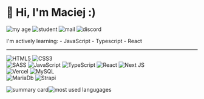 #  👋 Hi, I'm Maciej :)
![my age](https://img.shields.io/badge/-🎂%2018%20years%20old%20-lightgreen?style=for-the-badge) ![student](https://img.shields.io/badge/-%F0%9F%91%A8%E2%80%8D%F0%9F%8E%93%20IT%20student%204/4%20year-thistle?style=for-the-badge)  ![mail](https://img.shields.io/badge/-📧%20maciejg0220@gmail.com%20-darkturquoise?style=for-the-badge) ![discord](https://img.shields.io/badge/Maciej%231842-5865F2?style=for-the-badge&logo=discord&logoColor=white)

 
 I'm actively learning:
	 - JavaScript
	 - Typescript
	 - React
 
 ---
![HTML5](https://img.shields.io/badge/html5-%23E34F26.svg?style=for-the-badge&logo=html5&logoColor=white)
![CSS3](https://img.shields.io/badge/css3-%231572B6.svg?style=for-the-badge&logo=css3&logoColor=white)	
![SASS](https://img.shields.io/badge/Sass-CC6699?style=for-the-badge&logo=sass&logoColor=white)
![JavaScript](https://img.shields.io/badge/JavaScript-323330?style=for-the-badge&logo=javascript&logoColor=F7DF1E)
![TypeScript](https://img.shields.io/badge/typescript-%23007ACC.svg?style=for-the-badge&logo=typescript&logoColor=white)
![React](https://img.shields.io/badge/react-%2320232a.svg?style=for-the-badge&logo=react&logoColor=%2361DAFB)
![Next JS](https://img.shields.io/badge/Next-black?style=for-the-badge&logo=next.js&logoColor=white)   
![Vercel](https://img.shields.io/badge/vercel-%23000000.svg?style=for-the-badge&logo=vercel&logoColor=white)
![MySQL](https://img.shields.io/badge/mysql-%2300f.svg?style=for-the-badge&logo=mysql&logoColor=white)	
![MariaDb](https://img.shields.io/badge/MariaDB-003545?style=for-the-badge&logo=mariadb&logoColor=white)
![Strapi](https://img.shields.io/badge/strapi-%232E7EEA.svg?style=for-the-badge&logo=strapi&logoColor=white)
          
![summary card](https://github-profile-summary-cards.vercel.app/api/cards/profile-details?username=MaciejGarncarski&theme=vue)![most used langugages](https://github-readme-stats.vercel.app/api/top-langs/?username=MaciejGarncarski)
